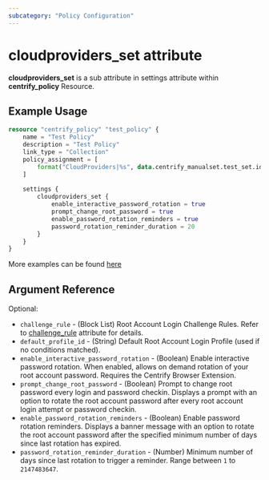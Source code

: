 ```yaml
---
subcategory: "Policy Configuration"
---
```


# cloudproviders_set attribute

**cloudproviders_set** is a sub attribute in settings attribute within **centrify_policy** Resource.

## Example Usage

```terraform
resource "centrify_policy" "test_policy" {
    name = "Test Policy"
    description = "Test Policy"
    link_type = "Collection"
    policy_assignment = [
        format("CloudProviders|%s", data.centrify_manualset.test_set.id),
    ]
    
    settings {
        cloudproviders_set {
            enable_interactive_password_rotation = true
            prompt_change_root_password = true
            enable_password_rotation_reminders = true
            password_rotation_reminder_duration = 20
        }
    }
}
```

More examples can be found [here](https://github.com/marcozj/terraform-provider-centrify/blob/main/examples/centrify_policy/policy_cloudproviders_set.tf)

## Argument Reference

Optional:

- `challenge_rule` - (Block List) Root Account Login Challenge Rules. Refer to [challenge_rule](./attribute_challengerule.md) attribute for details.
- `default_profile_id` - (String) Default Root Account Login Profile (used if no conditions matched).
- `enable_interactive_password_rotation` - (Boolean) Enable interactive password rotation. When enabled, allows on demand rotation of your root account password. Requires the Centrify Browser Extension.
- `prompt_change_root_password` - (Boolean) Prompt to change root password every login and password checkin. Displays a prompt with an option to rotate the root account password after every root account login attempt or password checkin.
- `enable_password_rotation_reminders` - (Boolean) Enable password rotation reminders. Displays a banner message with an option to rotate the root account password after the specified minimum number of days since last rotation has expired.
- `password_rotation_reminder_duration` - (Number) Minimum number of days since last rotation to trigger a reminder. Range between `1` to `2147483647`.

